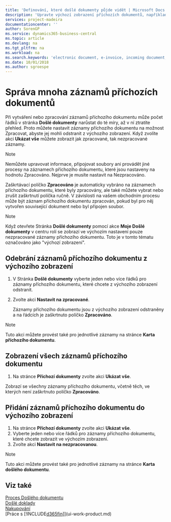 ```yaml
---
title: 'Definování, které došlé dokumenty půjde vidět | Microsoft Docs'
description: 'Upravte výchozí zobrazení příchozích dokumentů, například elektronických faktur, a vylepšete tak přehled o zpracovaných a nezpracovaných záznamech.'
services: project-madeira
documentationcenter: ''
author: SorenGP
ms.service: dynamics365-business-central
ms.topic: article
ms.devlang: na
ms.tgt_pltfrm: na
ms.workload: na
ms.search.keywords: 'electronic document, e-invoice, incoming document, OCR, ecommerce, document exchange, import invoice'
ms.date: 10/01/2018
ms.author: sgroespe
---
```

# <a name="manage-many-incoming-document-records"></a>Správa mnoha záznamů příchozích dokumentů
Při vytváření nebo zpracování záznamů příchozího dokumentu může počet řádků v stránka **Došlé dokumenty** narůstat do té míry, až v ní ztratíte přehled. Proto můžete nastavit záznamy příchozího dokumentu na možnost Zpracovat, abyste jej mohli odstranit z výchozího zobrazení. Když zvolíte akci **Ukázat vše** můžete zobrazit jak zpracované, tak nezpracované záznamy.

> [!NOTE]  
>   Nemůžete upravovat informace, připojovat soubory ani provádět jiné procesy na záznamech příchozího dokumentu, které jsou nastaveny na hodnotu Zpracováno. Nejprve je musíte nastavit na Nezpracováno.

Zaškrtávací políčko **Zpracováno** je automaticky vybráno na záznamech příchozího dokumentu, které byly zpracovány, ale také můžete vybrat nebo zrušit zaškrtnutí políčka ručně. V závislosti na vašem obchodním procesu může být záznam příchozího dokumentu zpracován, pokud byl pro něj vytvořen související dokument nebo byl připojen soubor.

> [!NOTE]  
>   Když otevřete Stránka **Došlé dokumenty** pomocí akce **Moje Došlé dokumenty** v centru rolí se zobrazí ve výchozím nastavení pouze nezpracované záznamy příchozího dokumentu. Toto je v tomto tématu označováno jako "výchozí zobrazení".

## <a name="to-remove-incoming-document-records-from-the-default-view"></a>Odebrání záznamů příchozího dokumentu z výchozího zobrazení
1. V Stránka **Došlé dokumenty** vyberte jeden nebo více řádků pro záznamy příchozího dokumentu, které chcete z výchozího zobrazení odstranit.
2. Zvolte akci **Nastavit na zpracované**.

    Záznamy příchozího dokumentu jsou z výchozího zobrazení odstraněny a na řádcích je zaškrtnuto políčko **Zpracováno**.

> [!NOTE]  
>   Tuto akci můžete provést také pro jednotlivé záznamy na stránce **Karta příchozího dokumentu**.

## <a name="to-view-all-incoming-document-records"></a>Zobrazení všech záznamů příchozího dokumentu
1. Na stránce **Příchozí dokumenty** zvolte akci **Ukázat vše**.

Zobrazí se všechny záznamy příchozího dokumentu, včetně těch, ve kterých není zaškrtnuto políčko **Zpracováno**.

## <a name="to-add-incoming-document-records-to-the-default-view"></a>Přidání záznamů příchozího dokumentu do výchozího zobrazení
1. Na stránce **Příchozí dokumenty** zvolte akci **Ukázat vše**.
2. Vyberte jeden nebo více řádků pro záznamy příchozího dokumentu, které chcete zobrazit ve výchozím zobrazení.
3. Zvolte akci **Nastavit na nezpracovanou**.  

> [!NOTE]  
>   Tuto akci můžete provést také pro jednotlivé záznamy na stránce **Karta došlého dokumentu**.

## <a name="see-also"></a>Viz také
[Proces Došlého dokumentu](across-process-income-documents.md)  
[Došlé doklady](across-income-documents.md)  
[Nakupování](purchasing-manage-purchasing.md)  
[Práce s [!INCLUDE[d365fin](includes/d365fin_md.md)]](ui-work-product.md)
